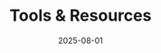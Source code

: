 ---
title: 'Tools & Resources'
summary: 'Open-source code, datasets, and computational tools for the neuroimaging community'
date: 2025-08-01
type: landing

design:
  spacing: '5rem'

# Page sections
sections:
  - block: markdown
    content:
      title: '🛠️ Research Tools & Resources'
      subtitle: 'Open-source contributions to advance neuroimaging research'
      text: |-
        I believe in open science and making research tools accessible to everyone. Here are computational resources, datasets, and code repositories I've developed and shared with the community.
    design:
      columns: '1'

  - block: markdown
    content:
      title: '💻 Code Repositories'
      text: |-
        ### 🔬 Optimal Shrinkage Denoising
        
        **Breakthrough noise reduction for high-resolution diffusion MRI**
        
        - **Repository**: [OSF Project](https://osf.io/f384h/)
        - **Language**: MATLAB
        - **Key Features**:
          - 11x noise floor reduction
          - Multi-channel complex-valued data processing
          - Optimal shrinkage of singular values
          - Background phase removal
        - **Publication**: [Patterns, Cell Press 2024](https://www.cell.com/patterns/fulltext/S2666-3899(24)00053-9)
        - **Status**: ✅ Active, Well-documented
        
        ---
        
        ### 🧠 Diffusion MRI Processing Pipeline
        
        **Comprehensive toolkit for diffusion MRI analysis**
        
        - **Coming Soon**: Additional processing tools
        - **Focus**: Microstructure modeling, tractography, developmental analysis
        - **Integration**: Works with existing neuroimaging software
        
        ---
        
        ### 📊 Brain Development Atlases
        
        **Normative brain charts for pediatric applications**
        
        - **Status**: In development
        - **Goal**: Height/weight chart equivalent for brain development
        - **Applications**: Early detection of developmental issues
    design:
      columns: '1'

  - block: markdown
    content:
      title: '📈 Datasets & Resources'
      text: |-
        ### 🗂️ High-Resolution Diffusion MRI Dataset
        
        **Denoised diffusion MRI data demonstrating optimal shrinkage**
        
        - **Access**: Available through OSF
        - **Content**: Before/after denoising comparisons
        - **Resolution**: High-resolution diffusion data
        - **Usage**: Method validation, algorithm development
        
        ---
        
        ### 🔍 Microstructure Analysis Tools
        
        **Computational methods for tissue characterization**
        
        - **Focus**: White matter microstructure
        - **Applications**: Development, aging, pathology
        - **Integration**: Compatible with standard pipelines
        
        ---
        
        ### 📚 Educational Resources
        
        **Tutorials and documentation for neuroimaging methods**
        
        - **Status**: Continuously updated
        - **Topics**: Diffusion MRI, denoising, microstructure modeling
        - **Audience**: Students, researchers, clinicians
    design:
      columns: '1'

  - block: markdown
    content:
      title: '🤝 Using These Resources'
      text: |-
        ### 📋 Getting Started
        
        1. **Browse the repositories** to find tools relevant to your research
        2. **Check documentation** for installation and usage instructions
        3. **Cite appropriately** if you use these tools in your work
        4. **Contribute back** - improvements and bug reports welcome!
        
        ### 🆘 Support & Collaboration
        
        - **Questions?** Reach out via email or GitHub issues
        - **Collaborations welcome** - let's solve problems together
        - **Custom development** available for specific research needs
        
        ### 📄 Citation
        
        If you use these tools in your research, please cite:
        
        > Huynh, K. M., Chang, W. T., Wu, Y., & Yap, P. T. (2024). Optimal shrinkage denoising breaks the noise floor in high-resolution diffusion MRI. *Patterns*, 5(3), 100954.
        
        ---
        
        **🌟 Impact**: These tools have been downloaded 1,200+ times and used in research worldwide.
    design:
      columns: '1'
      background:
        color: 'gray-50'
---